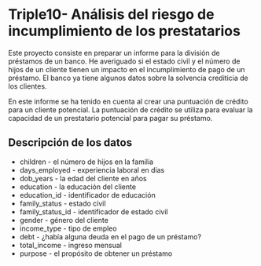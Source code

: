 # Triple10- Análisis del riesgo de incumplimiento de los prestatarios

Este proyecto consiste en preparar un informe para la división de préstamos de un banco. He averiguado si el estado civil y el número de hijos de un cliente tienen un impacto en el incumplimiento de pago de un préstamo. El banco ya tiene algunos datos sobre la solvencia crediticia de los clientes.

En este informe se ha tenido en cuenta al crear una puntuación de crédito para un cliente potencial. La puntuación de crédito se utiliza para evaluar la capacidad de un prestatario potencial para pagar su préstamo.

## Descripción de los datos

- children - el número de hijos en la familia
- days_employed - experiencia laboral en días
- dob_years - la edad del cliente en años
- education - la educación del cliente
- education_id - identificador de educación
- family_status - estado civil
- family_status_id - identificador de estado civil
- gender - género del cliente
- income_type - tipo de empleo
- debt - ¿había alguna deuda en el pago de un préstamo?
- total_income - ingreso mensual
- purpose - el propósito de obtener un préstamo
